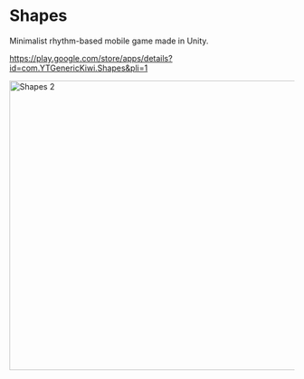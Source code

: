 # Shapes
Minimalist rhythm-based mobile game made in Unity.

https://play.google.com/store/apps/details?id=com.YTGenericKiwi.Shapes&pli=1

<img width="512" alt="Shapes 2" src="https://user-images.githubusercontent.com/123339567/231836061-ec969d98-ba49-4f78-8cc9-c071b721ec22.png">

